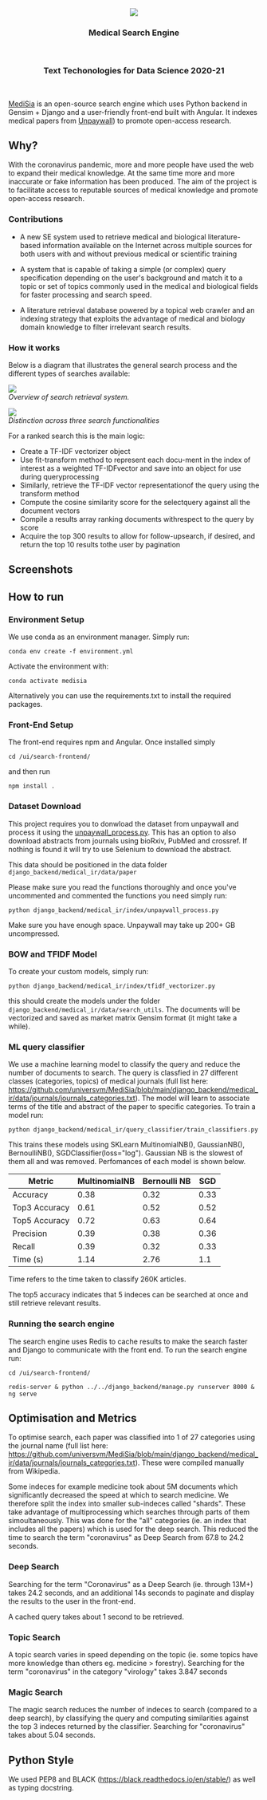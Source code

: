 <div align="center">
  <img src="img/logo.png"><br>
  <h3>Medical Search Engine</h3><br>
  <h3>Text Techonologies for Data Science 2020-21</h3><br>
</div>

[MediSia](https://github.com/universvm/MediSia) is an open-source search 
engine which uses Python backend in Gensim + Django and a user-friendly 
front-end built with Angular. It indexes medical papers from [Unpaywall](https://github.com/universvm/MediSia)) to 
promote open-access research.

## Why?

With the coronavirus pandemic, more and more people have used the web to 
expand their medical knowledge. At the same time more and more inaccurate 
or fake information has been produced. The aim of the project is to 
facilitate access to reputable sources of medical knowledge and promote 
open-access research. 

### Contributions

- A new SE system used to retrieve medical and biological literature-based information available on the Internet across multiple sources for both users with and without previous medical or scientific training
    
- A system that is capable of taking a simple (or complex) query specification depending on the user's background and match it to a topic or set of topics commonly used in the medical and biological fields for faster processing and search speed.
    
- A literature retrieval database powered by a topical web crawler and an indexing strategy that exploits the advantage of medical and biology domain knowledge to filter irrelevant search results.

### How it works

Below is a diagram that illustrates the general search process and the different types of searches available:

<img src="img/overview.png"><br>
*Overview of search retrieval system.*

<img src="img/overview_2.png"><br>
*Distinction across three search functionalities*

For a ranked search this is the main logic:

- Create a TF-IDF vectorizer object
- Use fit-transform method to represent each docu-ment in the index of interest as a weighted TF-IDFvector and save into an object for use during queryprocessing
- Similarly, retrieve the TF-IDF vector representationof the query using the transform method
- Compute the cosine similarity score for the selectquery against all the document vectors
- Compile a results array ranking documents withrespect to the query by score
- Acquire the top 300 results to allow for follow-upsearch, if desired, and return the top 10 results tothe user by pagination 

## Screenshots

## How to run

### Environment Setup

We use conda as an environment manager. Simply run:

```shell
conda env create -f environment.yml
```

Activate the environment with:

```shell
conda activate medisia
```

Alternatively you can use the requirements.txt to install the required packages.

### Front-End Setup

The front-end requires npm and Angular. Once installed simply 

```shell
cd /ui/search-frontend/
```

and then run

```shell
npm install .
```

### Dataset Download

This project requires you to donwload the dataset from unpaywall and 
process it using the [unpaywall_process.py](https://github.com/universvm/MediSia/blob/main/django_backend/medical_ir/index/unpaywall_process.py). This has an option to also download abstracts from journals using bioRxiv, PubMed and crossref. If nothing is found it will try to use Selenium to download the abstract. 

This data should be positioned in the data folder `django_backend/medical_ir/data/paper`

Please make sure you read the functions thoroughly and once you've uncommented and commented the functions you need simply run:

```shell
python django_backend/medical_ir/index/unpaywall_process.py 
```

Make sure you have enough space. Unpaywall may take up 200+ GB uncompressed.

### BOW and TFIDF Model

To create your custom models, simply run:

```shell
python django_backend/medical_ir/index/tfidf_vectorizer.py
```

this should create the models under the folder `django_backend/medical_ir/data/search_utils`. The documents will be vectorized and saved as market matrix Gensim format (it might take a while).

### ML query classifier

We use a machine learning model to classify the query and reduce the number of documents to search. The query is classfied in 27 different classes (categories, topics) of medical journals (full list here: https://github.com/universvm/MediSia/blob/main/django_backend/medical_ir/data/journals/journals_categories.txt). The model will learn to associate terms of the title and abstract of the paper to specific categories. To train a model run:

```shell
python django_backend/medical_ir/query_classifier/train_classifiers.py
```

This trains these models using SKLearn MultinomialNB(), GaussianNB(),  BernoulliNB(), SGDClassifier(loss="log"). Gaussian NB is the slowest of them all and was removed. Perfomances of each model is shown below.

|Metric       |MultinomialNB|Bernoulli NB|SGD |
|-------------|-------------|------------|----|
|Accuracy     |0.38         |0.32        |0.33|
|Top3 Accuracy|0.61         |0.52        |0.52|
|Top5 Accuracy|0.72         |0.63        |0.64|
|Precision    |0.39         |0.38        |0.36|
|Recall       |0.39         |0.32        |0.33|
|Time (s)     |1.14         |2.76        |1.1 |

Time refers to the time taken to classify 260K articles.

The top5 accuracy indicates that 5 indeces can be searched at once and still retrieve relevant results.

### Running the search engine

The search engine uses Redis to cache results to make the search faster and Django to communicate with the front end. To run the search engine run:

```shell
cd /ui/search-frontend/
```

```shell
redis-server & python ../../django_backend/manage.py runserver 8000 & ng serve
```

## Optimisation and Metrics

To optimise search, each paper was classified into 1 of 27 categories using the journal name (full list here: https://github.com/universvm/MediSia/blob/main/django_backend/medical_ir/data/journals/journals_categories.txt). These were compiled manually from Wikipedia. 

Some indeces for example medicine took about 5M documents which significantly decreased the speed at which to search medicine. We therefore split the index into smaller sub-indeces called "shards". These take advantage of multiprocessing which searches through parts of them simoultaneously. This was done for the "all" categories (ie. an index that includes all the papers) which is used for the deep search. This reduced the time to search the term "coronavirus" as Deep Search from 67.8 to 24.2 seconds.

### Deep Search 

Searching for the term "Coronavirus" as a Deep Search (ie. through 13M+) takes 24.2 seconds, and an additional 14s seconds to paginate and display the results to the user in the front-end.

A cached query takes about 1 second to be retrieved.

### Topic Search

A topic search varies in speed depending on the topic (ie. some topics have more knowledge than others eg. medicine > forestry). Searching for the term "coronavirus" in the category "virology" takes 3.847 seconds

### Magic Search

The magic search reduces the number of indeces to search (compared to a deep search), by classifying the query and computing similarities against the top 3 indeces returned by the classifier. Searching for "coronavirus" takes about 5.04 seconds. 

## Python Style

We used PEP8 and BLACK (https://black.readthedocs.io/en/stable/) as well as 
typing docstring. 

